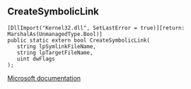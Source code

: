 ## CreateSymbolicLink

```
[DllImport("Kernel32.dll", SetLastError = true)][return: MarshalAs(UnmanagedType.Bool)]
public static extern bool CreateSymbolicLink(
   string lpSymlinkFileName,
   string lpTargetFileName,
   uint dwFlags
);
```

[Microsoft documentation](https://docs.microsoft.com/en-us/windows/win32/api/winbase/nf-winbase-createsymboliclinkw)

